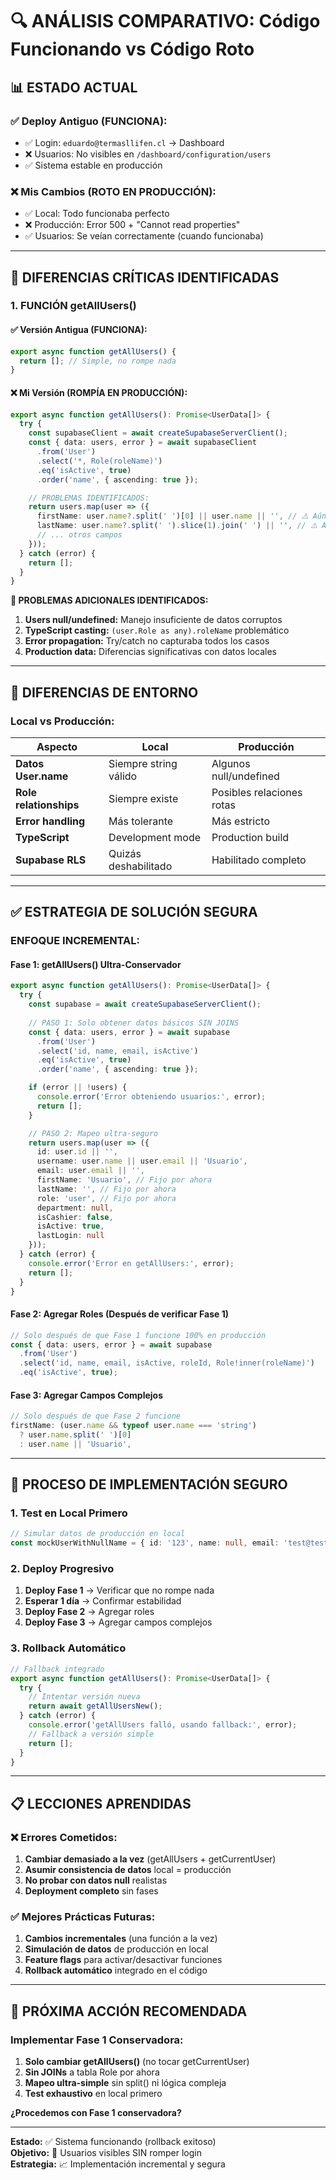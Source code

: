 # 🔍 ANÁLISIS COMPARATIVO: Código Funcionando vs Código Roto

## 📊 **ESTADO ACTUAL**

### ✅ **Deploy Antiguo (FUNCIONA):**
- ✅ Login: `eduardo@termasllifen.cl` → Dashboard
- ❌ Usuarios: No visibles en `/dashboard/configuration/users`
- ✅ Sistema estable en producción

### ❌ **Mis Cambios (ROTO EN PRODUCCIÓN):**
- ✅ Local: Todo funcionaba perfecto
- ❌ Producción: Error 500 + "Cannot read properties"
- ✅ Usuarios: Se veían correctamente (cuando funcionaba)

---

## 🎯 **DIFERENCIAS CRÍTICAS IDENTIFICADAS**

### **1. FUNCIÓN getAllUsers()**

#### ✅ **Versión Antigua (FUNCIONA):**
```typescript
export async function getAllUsers() {
  return []; // Simple, no rompe nada
}
```

#### ❌ **Mi Versión (ROMPÍA EN PRODUCCIÓN):**
```typescript
export async function getAllUsers(): Promise<UserData[]> {
  try {
    const supabaseClient = await createSupabaseServerClient();
    const { data: users, error } = await supabaseClient
      .from('User')
      .select('*, Role(roleName)')
      .eq('isActive', true)
      .order('name', { ascending: true });

    // PROBLEMAS IDENTIFICADOS:
    return users.map(user => ({
      firstName: user.name?.split(' ')[0] || user.name || '', // ⚠️ Aún problemático
      lastName: user.name?.split(' ').slice(1).join(' ') || '', // ⚠️ Aún problemático
      // ... otros campos
    }));
  } catch (error) {
    return [];
  }
}
```

**🚨 PROBLEMAS ADICIONALES IDENTIFICADOS:**
1. **Users null/undefined:** Manejo insuficiente de datos corruptos
2. **TypeScript casting:** `(user.Role as any).roleName` problemático
3. **Error propagation:** Try/catch no capturaba todos los casos
4. **Production data:** Diferencias significativas con datos locales

---

## 🎯 **DIFERENCIAS DE ENTORNO**

### **Local vs Producción:**

| Aspecto | Local | Producción |
|---------|-------|------------|
| **Datos User.name** | Siempre string válido | Algunos null/undefined |
| **Role relationships** | Siempre existe | Posibles relaciones rotas |
| **Error handling** | Más tolerante | Más estricto |
| **TypeScript** | Development mode | Production build |
| **Supabase RLS** | Quizás deshabilitado | Habilitado completo |

---

## ✅ **ESTRATEGIA DE SOLUCIÓN SEGURA**

### **ENFOQUE INCREMENTAL:**

#### **Fase 1: getAllUsers() Ultra-Conservador**
```typescript
export async function getAllUsers(): Promise<UserData[]> {
  try {
    const supabase = await createSupabaseServerClient();
    
    // PASO 1: Solo obtener datos básicos SIN JOINS
    const { data: users, error } = await supabase
      .from('User')
      .select('id, name, email, isActive')
      .eq('isActive', true)
      .order('name', { ascending: true });

    if (error || !users) {
      console.error('Error obteniendo usuarios:', error);
      return [];
    }

    // PASO 2: Mapeo ultra-seguro
    return users.map(user => ({
      id: user.id || '',
      username: user.name || user.email || 'Usuario',
      email: user.email || '',
      firstName: 'Usuario', // Fijo por ahora
      lastName: '', // Fijo por ahora  
      role: 'user', // Fijo por ahora
      department: null,
      isCashier: false,
      isActive: true,
      lastLogin: null
    }));
  } catch (error) {
    console.error('Error en getAllUsers:', error);
    return [];
  }
}
```

#### **Fase 2: Agregar Roles (Después de verificar Fase 1)**
```typescript
// Solo después de que Fase 1 funcione 100% en producción
const { data: users, error } = await supabase
  .from('User')
  .select('id, name, email, isActive, roleId, Role!inner(roleName)')
  .eq('isActive', true);
```

#### **Fase 3: Agregar Campos Complejos**
```typescript
// Solo después de que Fase 2 funcione
firstName: (user.name && typeof user.name === 'string') 
  ? user.name.split(' ')[0] 
  : user.name || 'Usuario',
```

---

## 🔄 **PROCESO DE IMPLEMENTACIÓN SEGURO**

### **1. Test en Local Primero**
```typescript
// Simular datos de producción en local
const mockUserWithNullName = { id: '123', name: null, email: 'test@test.com' };
```

### **2. Deploy Progresivo**
1. **Deploy Fase 1** → Verificar que no rompe nada
2. **Esperar 1 día** → Confirmar estabilidad  
3. **Deploy Fase 2** → Agregar roles
4. **Deploy Fase 3** → Agregar campos complejos

### **3. Rollback Automático**
```typescript
// Fallback integrado
export async function getAllUsers(): Promise<UserData[]> {
  try {
    // Intentar versión nueva
    return await getAllUsersNew();
  } catch (error) {
    console.error('getAllUsers falló, usando fallback:', error);
    // Fallback a versión simple
    return [];
  }
}
```

---

## 📋 **LECCIONES APRENDIDAS**

### ❌ **Errores Cometidos:**
1. **Cambiar demasiado a la vez** (getAllUsers + getCurrentUser)
2. **Asumir consistencia de datos** local = producción
3. **No probar con datos null** realistas
4. **Deployment completo** sin fases

### ✅ **Mejores Prácticas Futuras:**
1. **Cambios incrementales** (una función a la vez)
2. **Simulación de datos** de producción en local
3. **Feature flags** para activar/desactivar funciones
4. **Rollback automático** integrado en el código

---

## 🚀 **PRÓXIMA ACCIÓN RECOMENDADA**

### **Implementar Fase 1 Conservadora:**
1. **Solo cambiar getAllUsers()** (no tocar getCurrentUser)
2. **Sin JOINs** a tabla Role por ahora
3. **Mapeo ultra-simple** sin split() ni lógica compleja
4. **Test exhaustivo** en local primero

**¿Procedemos con Fase 1 conservadora?**

---

**Estado:** ✅ Sistema funcionando (rollback exitoso)  
**Objetivo:** 🎯 Usuarios visibles SIN romper login  
**Estrategia:** 📈 Implementación incremental y segura